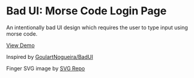 # Bad UI: Morse Code Login Page

An intentionally bad UI design which requires the user to type input using morse code.

[View Demo](https://minglaitin.github.io/badUI-morse-input/)

Inspired by [GoulartNogueira/BadUI](https://github.com/GoulartNogueira/BadUI)

Finger SVG image by [SVG Repo](https://www.svgrepo.com)